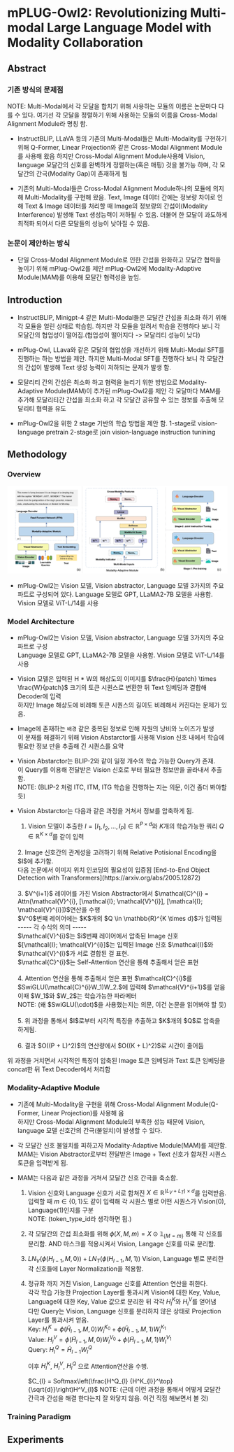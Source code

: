 # mPLUG-Owl2: Revolutionizing Multi-modal Large Language Model with Modality Collaboration

## Abstract

### 기존 방식의 문제점

NOTE: Multi-Modal에서 각 모달을 합치기 위해 사용하는 모듈의 이름은 논문마다 다를 수 있다. 여기선 각 모달을 정렬하기 위해 사용하는 모듈의 이름을 Cross-Modal Alignment Module라 명칭 함.

- InstructBLIP, LLaVA 등의 기존의 Multi-Modal들은 Multi-Modality를 구현하기 위해 Q-Former, Linear Projection와 같은 Cross-Modal Alignment Module를 사용해 왔음
    하지만 Cross-Modal Alignment Module사용해 Vision, language 모달간의 신호를 완벽하게 정렬하는(혹은 매핑) 것을 불가능 하며, 각 모달간의 간극(Modality Gap)이 존재하게 됨

- 기존의 Multi-Modal들은 Cross-Modal Alignment Module하나의 모듈에 의지해 Multi-Modality를 구현해 왔음.
    Text, Image 데이터 간에는 정보량 차이로 인해 Text & Image 데이터를 처리할 때 Image의 정보량의 간섭이(Modality Interference) 발생해 Text 생성능력이 저하될 수 있음.
    더불어 한 모달이 과도하게 최적화 되어서 다른 모달들의 성능이 낮아질 수 있음.

### 논문이 제안하는 방식

- 단일 Cross-Modal Alignment Module로 인한 간섭을 완화하고 모달간 협력을 높이기 위해 mPlug-Owl2를 제안
    mPlug-Owl2에 Modality-Adaptive Module(MAM)를 이용해 모달간 협력성을 높임.

## Introduction

- InstructBLIP, Minigpt-4 같은 Multi-Modal들은 모달간 간섭을 최소화 하기 위해 각 모듈을 얼린 상태로 학습힘.
    하지만 각 모듈을 얼려서 학습을 진행하다 보니 각 모달간의 협업성이 떨어짐.(협업성이 떨어지다 -> 모달리티 성능이 낮다)

- mPlug-Owl, LLava와 같은 모달의 협업성을 개선하기 위해 Multi-Modal SFT를 진행하는 하는 방법을 제안.
    하지만 Multi-Modal SFT를 진행하다 보니 각 모달간의 간섭이 발생해 Text 생성 능력이 저하되는 문제가 발생 함.

- 모달리티 간의 간섭은 최소화 하고 협력을 늘리기 위한 방법으로 Modality-Adaptive Module(MAM)이 추가된 mPlug-Owl2를 제안
    각 모달마다 MAM를 추가해 모달리티간 간섭을 최소화 하고 각 모달간 공유할 수 있는 정보를 추출해 모달리티 협력을 유도

- mPlug-Owl2을 위한 2 stage 기반의 학습 방법을 제안 함.
    1-stage로 vision-language pretrain
    2-stage로 join vision-language instruction tunining

## Methodology

### Overview

![Fidure-2](./assets/fig2_page-0001.jpg)

- mPlug-Owl2는 Vision 모델, Vision abstractor, Language 모델 3가지의 주요 파트로 구성되어 있다.
    Language 모델로 GPT, LLaMA2-7B 모델을 사용함. Vision 모델로 ViT-L/14를 사용

### Model Architecture

- mPlug-Owl2는 Vision 모델, Vision abstractor, Language 모델 3가지의 주요 파트로 구성<br>
    Language 모델로 GPT, LLaMA2-7B 모델을 사용함. Vision 모델로 ViT-L/14를 사용<br>

- Vision 모델은 입력된 H * W의 해상도의 이미지를 $\frac{H}{patch} \times \frac{W}{patch}$ 크기의 토큰 시퀀스로 변환한 뒤 Text 임베딩과 결합해 Decoder에 입력<br>
    하지만 Image 해상도에 비례해 토큰 시퀀스의 길이도 비례해서 커진다는 문제가 있음.<br>

- Image에 존재하는 `배경` 같은 중복된 정보로 인해 자원의 낭비와 노이즈가 발생<br>
    이 문재를 해결하기 위해 Vision Abstarctor를 사용해 Vision 신호 내에서 학습에 필요한 정보 만을 추출해 긴 시퀀스를 요약<br>

- Vision Abstarctor는 BLIP-2와 같이 일정 개수의 학습 가능한 Query가 존재.<br>
    이 Query를 이용해 전달받은 Vision 신호로 부터 필요한 정보만을 골라내서 추출 함.<br>
    NOTE: (BLIP-2 처럼 ITC, ITM, ITG 학습을 진행하는 지는 의문, 이건 좀더 봐야할 듯)

- Vision Abstarctor는 다음과 같은 과정을 거쳐서 정보를 압축하게 됨.<br>
    1. Vision 모델이 추출한 $I = [I_1, I_2, \ldots, I_P ] \in \mathbb{R}^{P \times d}$와 $K$개의 학습가능한 쿼리 $Q \in \mathbb{R}^{K \times d}$를 같이 입력<br>
    <br>
    2. Image 신호간의 관계성을 고려하기 위해 Relative Potisional Encoding을 $I$에 추가함.<br>
        다음 논문에서 이미지 위치 인코딩의 필요성이 입증됨 [End-to-End Object Detection with Transformers](https://arxiv.org/abs/2005.12872) <br>
    <br>
    3. $V^{i+1}$ 레이어를 가진 Vision Abstractor에서 $\mathcal{C}^{i} = Attn(\mathcal{V}^{i}, [\mathcal{I}; \mathcal{V}^{i}], [\mathcal{I}; \mathcal{V}^{i}])$연산을 수행<br>
        $V^0$번쨰 레이어에는 $K$개의 $Q \in \mathbb{R}^{K \times d}$가 입력됨<br>
        ----- 각 수식의 의미 -----<br>
        $\mathcal{V}^{i}$는 $i$번쨰 레이어에서 압축된 Image 신호<br>
        $[\mathcal{I}; \mathcal{V}^{i}]$는 입력된 Image 신호 $\mathcal{I}$와 $\mathcal{V}^{i}$가 서로 결합된 걸 표현.<br>
        $\mathcal{C}^{i}$는 Self-Attention 연산을 통해 추출해서 얻은 표현<br>
    <br>
    4. Attention 연산을 통해 추출해서 얻은 표현 $\mathcal{C}^{i}$를 $SwiGLU(\mathcal{C}^{i}W_1)W_2.$에 입력해 $\mathcal{V}^{i+1}$를 얻음<br>
        이때 $W_1$와 $W_2$는 학습가능한 파라메터<br>
        NOTE: (왜 $SwiGLU(\cdot)$을 사용했는지는 의문, 이건 논문을 읽어봐야 할 듯)<br>
    <br>
    5. 위 과정을 통해서 $I$로부터 시각적 특징을 추출하고 $K$개의 $Q$로 압축을 하게됨.<br>
    <br>
    6. 결과 $O((P + L)^2)$의 연산량에서 $O((K + L)^2)$로 시간이 줄어듬<br>

위 과정을 거치면서 시각적인 특징이 압축된 Image 토큰 임베딩과 Text 토큰 임베딩을 concat한 뒤 Text Decoder에서 처리함 <br>

### Modality-Adaptive Module

- 기존에 Multi-Modality을 구현을 위해 Cross-Modal Alignment Module(Q-Former, Linear Projection)를 사용해 옴 <br>
    하지만 Cross-Modal Alignment Module의 부족한 성능 때문에 Vision, language 모델 신호간의 간극(불일치)이 발생할 수 있다. <br>

- 각 모달간 신호 불일치를 피하고자 Modality-Adaptive Module(MAM)를 제안함. <br>
    MAM는 Vision Abstractor로부터 전달받은 Image + Text 신호가 합쳐진 시퀀스 토큰을 입력받게 됨. <br>

- MAM는 다음과 같은 과정을 거쳐서 모달간 신호 간극을 축소함.<br>
    1. Vision 신호와 Language 신호가 서로 합쳐진 $X \in \mathbb{R}^{(L_V + L_T) \times d}$를 입력받음.<br>
        입력할 때 $m \in \{0,1\}$도 같이 입력해 각 시퀀스 별로 어떤 시퀀스가 Vision(0), Language(1)인지를 구분<br>
        NOTE: (token_type_id라 생각하면 됨.)<br>
    2. 각 모달간의 간섭 최소화를 위해 $\phi(X, M, m) = X \odot \mathbb{1}_{\{M = m\}}$ 통해 각 신호를 분리함.
        AND 마스크를 적용시켜서 Vision, Langage 신호를 따로 분리함.<br>

    3. $LN_V(\phi(H_{l-1}, M, 0)) + LN_T(\phi(H_{l-1}, M, 1))$ Vision, Language 별로 분리한 각 신호들에 Layer Normalization을 적용함.<br>

    4. 정규화 까지 거친 Vision, Language 신호를 Attention 연산을 취한다.<br>
        각각 학습 가능한 Projection Layer를 통과시켜 Vision에 대한 Key, Value, Language에 대한 Key, Value 값으로 분리한 뒤 각각 $H^K_{l}$와 $H^V_{l}$를 얻어냄<br>
        다만 Query는 Vision, Language 신호를 분리하지 않은 상태로 Projection Layer를 통과시켜 얻음.<br>
        Key: $H^K_{l} = \phi(\tilde{H}_{l-1}, M, 0) W^{K_0}_l + \phi(\tilde{H}_{l-1}, M, 1) W^{K_1}_l$ <br>
        Value: $H^V_{l} = \phi(\tilde{H}_{l-1}, M, 0) W^{V_0}_l + \phi(\tilde{H}_{l-1}, M, 1) W^{V_1}_l$ <br>
        Query: $H^Q_{l} = \tilde{H}_{l-1} W^Q_l$ <br>

        이후 $H^K_{l}$, $H^V_{l}$, $H^Q_{l}$ 으로 Attention연산을 수행.

        $C_{l} = Softmax\left(\frac{H^Q_{l} {H^K_{l}}^\top}{\sqrt{d}}\right)H^V_{l}$
        NOTE: (근데 이런 과정을 통해서 어떻게 모달간 간극과 간섭을 해결 한다는지 잘 와닿지 않음. 이건 직접 해보면서 볼 것)

### Training Paradigm

## Experiments

